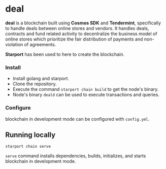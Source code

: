 # deal
**deal** is a blockchain built using **Cosmos SDK** and **Tendermint**, specifically to handle deals between online stores and vendors.
It handles deals, contracts and fund related activity to decentralize the business model of online stores which prioritize
the fair distribution of payments and non-violation of agreements.

**Starport** has been used to here to create the blockchain.

### Install

* Install golang and starport.
* Clone the repository.
* Execute the command `starport chain build` to get the node's binary.
* Node's binary `deald` can be used to execute transactions and queries.

### Configure
blockchain in development mode can be configured with `config.yml`.

## Running locally
```
starport chain serve
```
`serve` command installs dependencies, builds, initializes, and starts blockchain in development mode.
